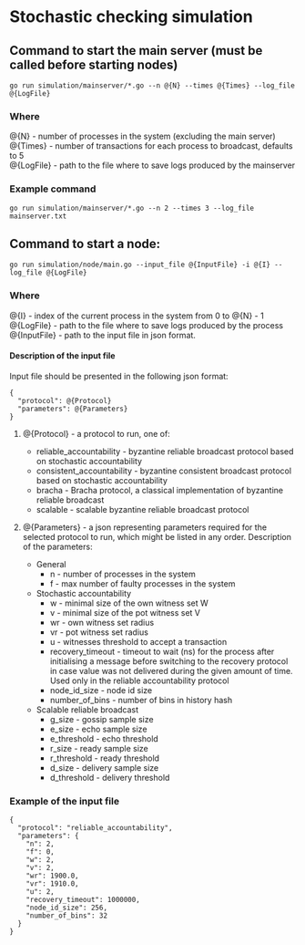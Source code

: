 # Stochastic checking simulation

## Command to start the main server (must be called before starting nodes)

```
go run simulation/mainserver/*.go --n @{N} --times @{Times} --log_file @{LogFile}
```

### Where
@{N} - number of processes in the system (excluding the main server)  
@{Times} - number of transactions for each process to broadcast, defaults to 5  
@{LogFile} - path to the file where to save logs produced by the mainserver

### Example command

```
go run simulation/mainserver/*.go --n 2 --times 3 --log_file mainserver.txt
```

## Command to start a node:

```
go run simulation/node/main.go --input_file @{InputFile} -i @{I} --log_file @{LogFile}
```

### Where
@{I} - index of the current process in the system from 0 to @{N} - 1  
@{LogFile} - path to the file where to save logs produced by the process  
@{InputFile} - path to the input file in json format.

#### Description of the input file

Input file should be presented in the following json format:
```
{
  "protocol": @{Protocol}
  "parameters": @{Parameters}
}
```

1. @{Protocol} - a protocol to run, one of:
    * reliable_accountability - byzantine reliable broadcast protocol based on stochastic accountability
    * consistent_accountability - byzantine consistent broadcast protocol based on stochastic accountability
    * bracha - Bracha protocol, a classical implementation of byzantine reliable broadcast
    * scalable - scalable byzantine reliable broadcast protocol
    
2. @{Parameters} - a json representing parameters required for the selected protocol to run, which might be listed in any order. 
Description of the parameters: 
    * General
        * n - number of processes in the system
        * f - max number of faulty processes in the system
    * Stochastic accountability
        * w - minimal size of the own witness set W
        * v - minimal size of the pot witness set V
        * wr - own witness set radius
        * vr - pot witness set radius
        * u - witnesses threshold to accept a transaction
        * recovery_timeout - timeout to wait (ns) for the process after initialising a message before 
switching to the recovery protocol in case value was not delivered during the given amount of time. 
Used only in the reliable accountability protocol
        * node_id_size - node id size
        * number_of_bins - number of bins in history hash
    * Scalable reliable broadcast
        * g_size - gossip sample size
        * e_size - echo sample size
        * e_threshold - echo threshold
        * r_size - ready sample size
        * r_threshold - ready threshold
        * d_size - delivery sample size
        * d_threshold - delivery threshold

### Example of the input file

```
{
  "protocol": "reliable_accountability",
  "parameters": {
    "n": 2,
    "f": 0,
    "w": 2,
    "v": 2,
    "wr": 1900.0,
    "vr": 1910.0,
    "u": 2,
    "recovery_timeout": 1000000,
    "node_id_size": 256,
    "number_of_bins": 32
  }
}
```

